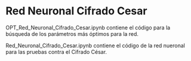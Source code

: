 # Red Neuronal Cifrado Cesar

OPT_Red_Neuronal_Cifrado_Cesar.ipynb contiene el código para la búsqueda de los parámetros más óptimos para la red.

Red_Neuronal_Cifrado_Cesar.ipynb contiene el código de la red nueronal para las pruebas contra el Cifrado César.
